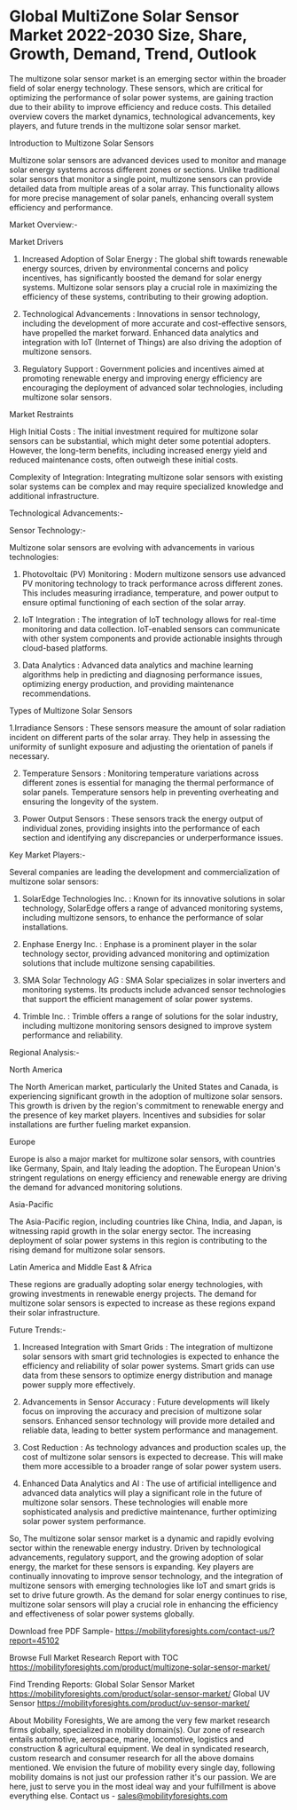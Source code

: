 # Global MultiZone Solar Sensor Market 2022-2030 Size, Share, Growth, Demand, Trend, Outlook 


The multizone solar sensor market is an emerging sector within the broader field of solar energy technology. These sensors, which are critical for optimizing the performance of solar power systems, are gaining traction due to their ability to improve efficiency and reduce costs. This detailed overview covers the market dynamics, technological advancements, key players, and future trends in the multizone solar sensor market.

Introduction to Multizone Solar Sensors

Multizone solar sensors are advanced devices used to monitor and manage solar energy systems across different zones or sections. Unlike traditional solar sensors that monitor a single point, multizone sensors can provide detailed data from multiple areas of a solar array. This functionality allows for more precise management of solar panels, enhancing overall system efficiency and performance.

Market Overview:-

Market Drivers

1. Increased Adoption of Solar Energy : The global shift towards renewable energy sources, driven by environmental concerns and policy incentives, has significantly boosted the demand for solar energy systems. Multizone solar sensors play a crucial role in maximizing the efficiency of these systems, contributing to their growing adoption.

2. Technological Advancements : Innovations in sensor technology, including the development of more accurate and cost-effective sensors, have propelled the market forward. Enhanced data analytics and integration with IoT (Internet of Things) are also driving the adoption of multizone sensors.

3. Regulatory Support : Government policies and incentives aimed at promoting renewable energy and improving energy efficiency are encouraging the deployment of advanced solar technologies, including multizone solar sensors.

Market Restraints

High Initial Costs : The initial investment required for multizone solar sensors can be substantial, which might deter some potential adopters. However, the long-term benefits, including increased energy yield and reduced maintenance costs, often outweigh these initial costs.

 Complexity of Integration: Integrating multizone solar sensors with existing solar systems can be complex and may require specialized knowledge and additional infrastructure.

Technological Advancements:-

Sensor Technology:-

Multizone solar sensors are evolving with advancements in various technologies:

1. Photovoltaic (PV) Monitoring : Modern multizone sensors use advanced PV monitoring technology to track performance across different zones. This includes measuring irradiance, temperature, and power output to ensure optimal functioning of each section of the solar array.

2. IoT Integration : The integration of IoT technology allows for real-time monitoring and data collection. IoT-enabled sensors can communicate with other system components and provide actionable insights through cloud-based platforms.

3. Data Analytics : Advanced data analytics and machine learning algorithms help in predicting and diagnosing performance issues, optimizing energy production, and providing maintenance recommendations.

Types of Multizone Solar Sensors

1.Irradiance Sensors : These sensors measure the amount of solar radiation incident on different parts of the solar array. They help in assessing the uniformity of sunlight exposure and adjusting the orientation of panels if necessary.

2. Temperature Sensors : Monitoring temperature variations across different zones is essential for managing the thermal performance of solar panels. Temperature sensors help in preventing overheating and ensuring the longevity of the system.

3. Power Output Sensors : These sensors track the energy output of individual zones, providing insights into the performance of each section and identifying any discrepancies or underperformance issues.

Key Market Players:-

Several companies are leading the development and commercialization of multizone solar sensors:

1. SolarEdge Technologies Inc. : Known for its innovative solutions in solar technology, SolarEdge offers a range of advanced monitoring systems, including multizone sensors, to enhance the performance of solar installations.

2. Enphase Energy Inc. : Enphase is a prominent player in the solar technology sector, providing advanced monitoring and optimization solutions that include multizone sensing capabilities.

3. SMA Solar Technology AG : SMA Solar specializes in solar inverters and monitoring systems. Its products include advanced sensor technologies that support the efficient management of solar power systems.

4. Trimble Inc. : Trimble offers a range of solutions for the solar industry, including multizone monitoring sensors designed to improve system performance and reliability.

Regional Analysis:-

North America

The North American market, particularly the United States and Canada, is experiencing significant growth in the adoption of multizone solar sensors. This growth is driven by the region's commitment to renewable energy and the presence of key market players. Incentives and subsidies for solar installations are further fueling market expansion.

Europe

Europe is also a major market for multizone solar sensors, with countries like Germany, Spain, and Italy leading the adoption. The European Union's stringent regulations on energy efficiency and renewable energy are driving the demand for advanced monitoring solutions.

Asia-Pacific

The Asia-Pacific region, including countries like China, India, and Japan, is witnessing rapid growth in the solar energy sector. The increasing deployment of solar power systems in this region is contributing to the rising demand for multizone solar sensors.

Latin America and Middle East & Africa

These regions are gradually adopting solar energy technologies, with growing investments in renewable energy projects. The demand for multizone solar sensors is expected to increase as these regions expand their solar infrastructure.

Future Trends:-

1. Increased Integration with Smart Grids : The integration of multizone solar sensors with smart grid technologies is expected to enhance the efficiency and reliability of solar power systems. Smart grids can use data from these sensors to optimize energy distribution and manage power supply more effectively.

2. Advancements in Sensor Accuracy : Future developments will likely focus on improving the accuracy and precision of multizone solar sensors. Enhanced sensor technology will provide more detailed and reliable data, leading to better system performance and management.

3. Cost Reduction : As technology advances and production scales up, the cost of multizone solar sensors is expected to decrease. This will make them more accessible to a broader range of solar power system users.

4. Enhanced Data Analytics and AI : The use of artificial intelligence and advanced data analytics will play a significant role in the future of multizone solar sensors. These technologies will enable more sophisticated analysis and predictive maintenance, further optimizing solar power system performance.

So, The multizone solar sensor market is a dynamic and rapidly evolving sector within the renewable energy industry. Driven by technological advancements, regulatory support, and the growing adoption of solar energy, the market for these sensors is expanding. Key players are continually innovating to improve sensor technology, and the integration of multizone sensors with emerging technologies like IoT and smart grids is set to drive future growth. As the demand for solar energy continues to rise, multizone solar sensors will play a crucial role in enhancing the efficiency and effectiveness of solar power systems globally.


Download free PDF Sample- https://mobilityforesights.com/contact-us/?report=45102

Browse Full Market Research Report with TOC https://mobilityforesights.com/product/multizone-solar-sensor-market/

Find Trending Reports:
Global Solar Sensor Market https://mobilityforesights.com/product/solar-sensor-market/
Global UV Sensor https://mobilityforesights.com/product/uv-sensor-market/

About Mobility Foresights,
We are among the very few market research firms globally, specialized in mobility domain(s). Our zone of research entails automotive, aerospace, marine, locomotive, logistics and construction & agricultural equipment. We deal in syndicated research, custom research and consumer research for all the above domains mentioned.
We envision the future of mobility every single day, following mobility domains is not just our profession rather it's our passion. We are here, just to serve you in the most ideal way and your fulfillment is above everything else. Contact us -  sales@mobilityforesights.com 


